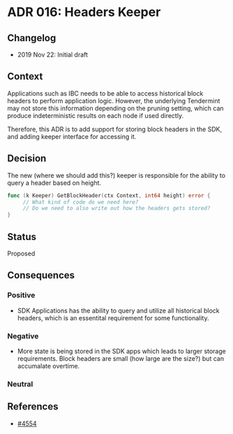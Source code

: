 # ADR 016: Headers Keeper

## Changelog

- 2019 Nov 22: Initial draft

## Context

Applications such as IBC needs to be able to access historical block headers to perform application logic.
However, the underlying Tendermint may not store this information depending on the pruning setting, which
can produce indeterministic results on each node if used directly.

Therefore, this ADR is to add support for storing block headers in the SDK, and adding keeper interface for accessing
it.

## Decision

The new (where we should add this?) keeper is responsible for the ability to query a header based on height.

```go
func (k Keeper) GetBlockHeader(ctx Context, int64 height) error {
     // What kind of code do we need here?
     // Do we need to also write out how the headers gets stored?
}
```

## Status

Proposed

## Consequences

### Positive

- SDK Applications has the ability to query and utilize all historical block headers, which
  is an essentital requirement for some functionality.

### Negative

- More state is being stored in the SDK apps which leads to larger storage requirements.
  Block headers are small (how large are the size?) but can accumalate overtime.

### Neutral

## References

- [#4554](https://github.com/cosmos/cosmos-sdk/issues/4554)
